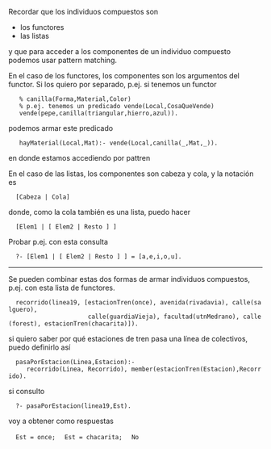 Recordar que los individuos compuestos son

-   los functores
-   las listas

y que para acceder a los componentes de un individuo compuesto podemos usar pattern matching.

En el caso de los functores, los componentes son los argumentos del functor. Si los quiero por separado, p.ej. si tenemos un functor

`   % canilla(Forma,Material,Color)`
`   % p.ej. tenemos un predicado vende(Local,CosaQueVende)`
`   vende(pepe,canilla(triangular,hierro,azul)).   `

podemos armar este predicado

`   hayMaterial(Local,Mat):- vende(Local,canilla(_,Mat,_)).`

en donde estamos accediendo por pattren

En el caso de las listas, los componentes son cabeza y cola, y la notación es

`  [Cabeza | Cola]`

donde, como la cola también es una lista, puedo hacer

`  [Elem1 | [ Elem2 | Resto ] ]`

Probar p.ej. con esta consulta

`  ?- [Elem1 | [ Elem2 | Resto ] ] = [a,e,i,o,u].`

------------------------------------------------------------------------

Se pueden combinar estas dos formas de armar individuos compuestos, p.ej. con esta lista de functores.

`  recorrido(linea19, [estacionTren(once), avenida(rivadavia), calle(salguero), `
`                      calle(guardiaVieja), facultad(utnMedrano), calle(forest), estacionTren(chacarita)]).`

si quiero saber por qué estaciones de tren pasa una línea de colectivos, puedo definirlo así

`  pasaPorEstacion(Linea,Estacion):-`
`     recorrido(Linea, Recorrido), member(estacionTren(Estacion),Recorrido).`

si consulto

`  ?- pasaPorEstacion(linea19,Est).`

voy a obtener como respuestas

`  Est = once;`
`  Est = chacarita;`
`  No`
